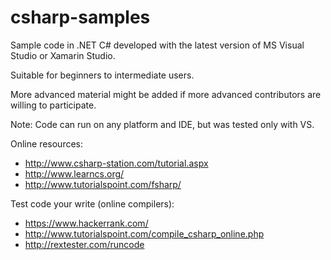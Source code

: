 # csharp-samples

Sample code in .NET C# developed with the latest version of MS Visual Studio or Xamarin Studio.

Suitable for beginners to intermediate users.

More advanced material might be added if more advanced contributors are willing to participate.

Note: Code can run on any platform and IDE, but was tested only with VS.

Online resources:
* http://www.csharp-station.com/tutorial.aspx
* http://www.learncs.org/
* http://www.tutorialspoint.com/fsharp/

Test code your write (online compilers):
* https://www.hackerrank.com/
* http://www.tutorialspoint.com/compile_csharp_online.php
* http://rextester.com/runcode
